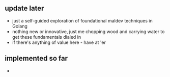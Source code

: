 ## update later

- just a self-guided exploration of foundational maldev techniques in Golang
- nothing new or innovative, just me chopping wood and carrying water to get these fundamentals dialed in
- if there's anything of value here - have at 'er


## implemented so far
- 
